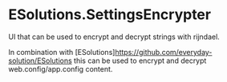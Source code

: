 # ESolutions.SettingsEncrypter
UI that can be used to encrypt and decrypt strings with rijndael.

In combination with [ESolutions]https://github.com/everyday-solution/ESolutions this can be used to encrypt and decrypt web.config/app.config content.